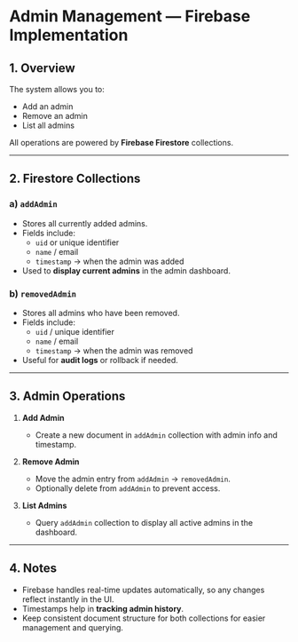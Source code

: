# Admin Management — Firebase Implementation

## 1. Overview

The system allows you to:

- Add an admin
- Remove an admin
- List all admins

All operations are powered by **Firebase Firestore** collections.

---

## 2. Firestore Collections

### a) `addAdmin`

- Stores all currently added admins.
- Fields include:
  - `uid` or unique identifier
  - `name` / email
  - `timestamp` → when the admin was added
- Used to **display current admins** in the admin dashboard.

### b) `removedAdmin`

- Stores all admins who have been removed.
- Fields include:
  - `uid` / unique identifier
  - `name` / email
  - `timestamp` → when the admin was removed
- Useful for **audit logs** or rollback if needed.

---

## 3. Admin Operations

1. **Add Admin**
   - Create a new document in `addAdmin` collection with admin info and timestamp.

2. **Remove Admin**
   - Move the admin entry from `addAdmin` → `removedAdmin`.
   - Optionally delete from `addAdmin` to prevent access.

3. **List Admins**
   - Query `addAdmin` collection to display all active admins in the dashboard.

---

## 4. Notes

- Firebase handles real-time updates automatically, so any changes reflect instantly in the UI.
- Timestamps help in **tracking admin history**.
- Keep consistent document structure for both collections for easier management and querying.
